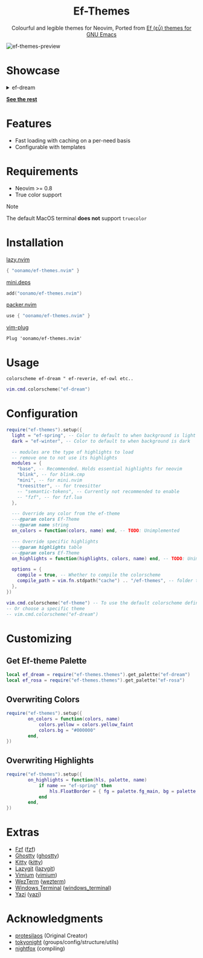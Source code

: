 <h1 align="center">Ef-Themes</h1>
<p align="center">
    Colourful and legible themes for Neovim,
    Ported from <a href="https://github.com/protesilaos/ef-themes" target="_blank">Ef (εὖ) themes for GNU Emacs</a>
</p>

![ef-themes-preview](https://github.com/user-attachments/assets/82ddbecf-1ec2-41e3-bf4a-dce0ef78671f)


# Showcase 

<details>

![ef-dream](https://github.com/user-attachments/assets/1ea903f6-affc-44dd-890a-d8c7114a1322)

<summary>ef-dream</summary>

</details>

**[See the rest](https://github.com/oonamo/ef-themes.nvim/issues/1)**

# Features
- Fast loading with caching on a per-need basis
- Configurable with templates

# Requirements
- Neovim >= 0.8
- True color support

> [!NOTE]
> The default MacOS terminal **does not** support `truecolor`

# Installation

[lazy.nvim](https://github.com/folke/lazy.nvim)
```lua
{ "oonamo/ef-themes.nvim" }
```

[mini.deps](https://github.com/echasnovski/mini.nvim/blob/main/readmes/mini-deps.md)
```lua
add("oonamo/ef-themes.nvim")
```

[packer.nvim](https://github.com/wbthomason/packer.nvim)
```lua
use { "oonamo/ef-themes.nvim" }
```

[vim-plug](https://github.com/junegunn/vim-plug)
```vim
Plug 'oonamo/ef-themes.nvim'
```


# Usage
```vim
colorscheme ef-dream " ef-reverie, ef-owl etc..
```

```lua
vim.cmd.colorscheme("ef-dream")
```

# Configuration
```lua
require("ef-themes").setup({
  light = "ef-spring", -- Color to default to when background is light
  dark = "ef-winter", -- Color to default to when background is dark

  -- modules are the type of highlights to load
  -- remove one to not use its highlights
  modules = {
    "base", -- Recommended. Holds essential highlights for neovim
    "blink", -- for blink.cmp
    "mini", -- for mini.nvim
    "treesitter", -- for treesitter
    -- "semantic-tokens", -- Currently not recommended to enable
    -- "fzf", -- for fzf.lua
  },

  --- Override any color from the ef-theme
  ---@param colors Ef-Theme
  ---@param name string
  on_colors = function(colors, name) end, -- TODO: Unimplemented

  --- Override specific highlights
  ---@param highlights table
  ---@param colors Ef-Theme
  on_highlights = function(highlights, colors, name) end, -- TODO: Unimplemented

  options = {
    compile = true, -- Whether to compile the colorscheme
    compile_path = vim.fn.stdpath("cache") .. "/ef-themes", -- folder to compile to
  },
})

vim.cmd.colorscheme("ef-theme") -- To use the default colorscheme defined above
-- Or choose a specific theme
-- vim.cmd.colorscheme("ef-dream")
```


# Customizing
## Get Ef-theme Palette
```lua
local ef_dream = require("ef-themes.themes").get_palette("ef-dream")
local ef_rosa = require("ef-themes.themes").get_palette("ef-rosa")
```

## Overwriting Colors
```lua
require("ef-themes").setup({
        on_colors = function(colors, name)
            colors.yellow = colors.yellow_faint
            colors.bg = "#000000"
        end,
})
```
## Overwriting Highlights
```lua
require("ef-themes").setup({
        on_highlights = function(hls, palette, name)
            if name == "ef-spring" then
                hls.FloatBorder = { fg = palette.fg_main, bg = palette.bg_alt }
            end
        end,
})
```


# Extras
<!-- extras:start -->
- [Fzf](https://github.com/junegunn/fzf) ([fzf](https://github.com/oonamo/ef-themes.nvim/tree/main/extras/fzf))
- [Ghostty](https://github.com/ghostty-org/ghostty) ([ghostty](https://github.com/oonamo/ef-themes.nvim/tree/main/extras/ghostty))
- [Kitty](https://sw.kovidgoyal.net/kitty/conf.html) ([kitty](https://github.com/oonamo/ef-themes.nvim/tree/main/extras/kitty))
- [Lazygit](https://github.com/jesseduffield/lazygit) ([lazygit](https://github.com/oonamo/ef-themes.nvim/tree/main/extras/lazygit))
- [Vimium](https://vimium.github.io/) ([vimium](https://github.com/oonamo/ef-themes.nvim/tree/main/extras/vimium))
- [WezTerm](https://wezfurlong.org/wezterm/config/files.html) ([wezterm](https://github.com/oonamo/ef-themes.nvim/tree/main/extras/wezterm))
- [Windows Terminal](https://aka.ms/terminal-documentation) ([windows_terminal](https://github.com/oonamo/ef-themes.nvim/tree/main/extras/windows_terminal))
- [Yazi](https://github.com/sxyazi/yazi) ([yazi](https://github.com/oonamo/ef-themes.nvim/tree/main/extras/yazi))

<!-- extras:end -->

# Acknowledgments
- [protesilaos](https://github.com/protesilaos/ef-themes) (Original Creator)
- [tokyonight](https://github.com/folke/tokyonight.nvim/tree/main) (groups/config/structure/utils)
- [nightfox](https://github.com/EdenEast/nightfox.nvim) (compiling)
